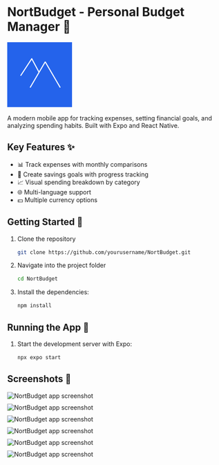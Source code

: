 # NortBudget - Personal Budget Manager 💸

<img src="./assets/images/logo-blue.png" alt="NortBudget Logo" width="150">

A modern mobile app for tracking expenses, setting financial goals, and analyzing spending habits. Built with Expo and React Native.

## Key Features ✨
- 📊 Track expenses with monthly comparisons
- 🎯 Create savings goals with progress tracking
- 📈 Visual spending breakdown by category
- 🌐 Multi-language support
- 💵 Multiple currency options

## Getting Started 🚀

1. Clone the repository
   ```bash
   git clone https://github.com/yourusername/NortBudget.git

2. Navigate into the project folder
   ```bash
   cd NortBudget

3. Install the dependencies:
   ```bash
   npm install

## Running the App 💨

1. Start the development server with Expo:
   ```bash
   npx expo start

## Screenshots 📱
<div style="display: flex; flex-wrap: wrap; gap: 10px;">
  <img src="./assets/images/screen1.png" alt="NortBudget app screenshot" width="300" />
  <img src="./assets/images/screen2.png" alt="NortBudget app screenshot" width="300" />
   <img src="./assets/images/screen3.png" alt="NortBudget app screenshot" width="300" />
   <img src="./assets/images/screen4.png" alt="NortBudget app screenshot" width="300" />
   <img src="./assets/images/screen5.png" alt="NortBudget app screenshot" width="300" />
   <img src="./assets/images/screen6.png" alt="NortBudget app screenshot" width="300" />
</div>

